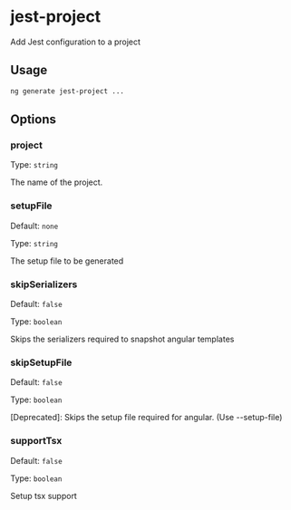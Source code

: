 # jest-project

Add Jest configuration to a project

## Usage

```bash
ng generate jest-project ...

```

## Options

### project

Type: `string`

The name of the project.

### setupFile

Default: `none`

Type: `string`

The setup file to be generated

### skipSerializers

Default: `false`

Type: `boolean`

Skips the serializers required to snapshot angular templates

### skipSetupFile

Default: `false`

Type: `boolean`

[Deprecated]: Skips the setup file required for angular. (Use --setup-file)

### supportTsx

Default: `false`

Type: `boolean`

Setup tsx support

